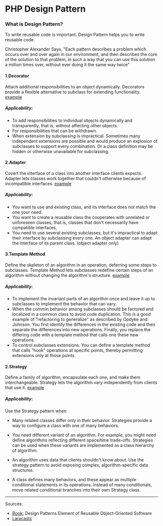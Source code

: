 # PHP Design Pattern

### What is Design Pattern?

To write reusable code is important. Design Pattern helps you to write reusable code. 

Christopher Alexander Says, "Each pattern describes a problem which occurs over and over again in our environment, and then describes the core of the solution to that problem, in such a way that you can use this solution a million times over, without ever doing it the same way twice"


#### 1.Decorator
Attach additional responsibilities to an object dynamically. Decorators provide a flexible alternative to subclass for extending functionality. [example](https://github.com/hbrawnak/php-design-pattern/blob/master/Decorator/index.php#L4)

##### Applicability:
   * To add responsibilities to individual objects dynamically and transparently, that is, without affecting other objects.
   * For responsibilities that can be withdrawn.
   * When extension by subclassing is impractical. Sometimes many independent extensions are possible and would produce an explosion of subclasses to support every combination. Or a class definition may be hidden or otherwise unavailable for subclassing.

#### 2.Adapter
Covert the interface of a class into another interface clients expects. Adapter lets classes work together that couldn't otherwise because of incompatible interfaces. [example](https://github.com/hbrawnak/php-design-pattern/blob/master/Adapter/index.php#L4)
##### Applicability:
   * You want to use and existing class, and its interface does not match the one your need.
   * You want to create a reusable class the cooperates with unrelated or unforeseen classes, that is, classes that don't necessarily have compatible interfaces.
   * You need to use several existing subclasses, but it's impractical to adapt their interface by subclassing every one. An object adapter can adapt the interface of its parent class. (object adapter only)
  
#### 3.Template Method
Define the skeleton of an algorithm in an operation, deferring some steps to subclasses. Template Method lets subclasses redefine certain steps of an algorithm without changing the algorithm's structure. [example](https://github.com/hbrawnak/php-design-pattern/blob/master/TemplateMethod/index.php#L4)

##### Applicability:
  * To implement the invariant parts of an algorithm once and leave it up to subclasses to implement the behavior that can vary.
  * When the commin behavior among subclasses should be factored and localized in a common class to avoid code duplication. This is a good example of "refactoring to generalize" as described by Opdyke and Johnson. You first identify the differences in the existing code and then separate the differences into new operations. Finally, you replace the differing code with a template method that calls one these new operations.
  * To control subclasses extensions. You can define a template method that calls "hook" operations at specific points, thereby permitting extensions only at those points.

 #### 2.Strategy
 Define a family of algorithm, encapsulate each one, and make them interchangeable. Strategy lets the algorithm vary independently from clients that use it. [example](https://github.com/hbrawnak/php-design-pattern/blob/master/Strategy/index.php#L4)
 
 ##### Applicability:
 Use the Strategy pattern when
 
  * Many related classes differ only in their behavior. Strategies provide a way to configure a class with one of many behaviors.
  
  * You need different variant of an algorithm. For example, you might need define algorithms reflecting different space/time trade-offs. Strategies can be used when these variants are implemented as a class hierarchy of algorithm.
  
  * An algorithm uses data that clients shouldn't know about. Use the strategy pattern to avoid exposing complex, algorithm-specific data structures.
  
  * A class defines many behaviors, and these appear as multiple conditional statements in its operations. Instead of many conditionals, move related conditional branches into their own Strategy class.
  
  
  
  --------
 Sources:
 - [Book:](https://www.amazon.com/Design-Patterns-Elements-Reusable-Object-Oriented/dp/0201633612) Design Patterns
 Element of Reusable Object-Oriented Software
 - [Laracasts](https://laracasts.com)
 
 